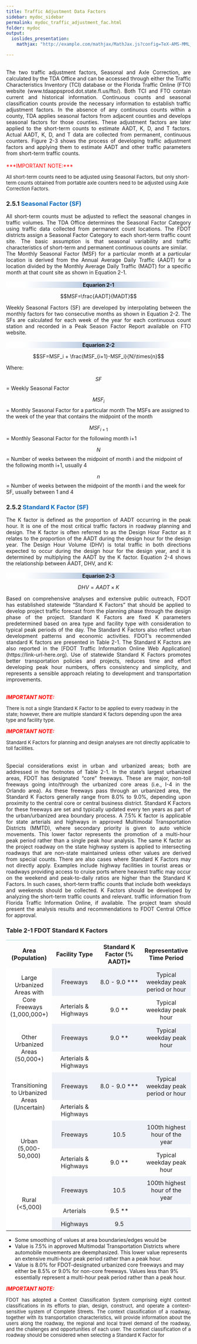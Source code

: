 ```yaml
---
title: Traffic Adjustment Data Factors
sidebar: mydoc_sidebar
permalink: mydoc_traffic_adjustment_fac.html
folder: mydoc
output: 
  ioslides_presentation:
    mathjax: "http://example.com/mathjax/MathJax.js?config=TeX-AMS-MML_HTMLorMML"

---
```

<br>
<div style="text-align: justify"> The two traffic adjustment factors, Seasonal and Axle Correction, are calculated by
the TDA Office and can be accessed through either the Traffic Characteristics
Inventory (TCI) database or the Florida Traffic Online (FTO) website
(www.tdaappsprod.dot.state.fl.us/fto/). Both TCI and FTO contain current and
historical information. Continuous counts and seasonal classification counts provide
the necessary information to establish traffic adjustment factors. In the absence of
any continuous counts within a county, TDA applies seasonal factors from adjacent
counties and develops seasonal factors for those counties. These adjustment factors
are later applied to the short-term counts to estimate AADT, K, D, and T factors.
Actual AADT, K, D, and T data are collected from permanent, continuous counters.
Figure 2-3 shows the process of developing traffic adjustment factors and applying
them to estimate AADT and other traffic parameters from short-term traffic counts.</div>
<br>
<span style="color:red">***IMPORTANT NOTE:***</span>

<font size="2">All short-term counts need to be adjusted using Seasonal Factors, but only
short-term counts obtained from portable axle counters need to be adjusted
using Axle Correction Factors.</font>

### **2.5.1 <span style="color:#0a69bb">Seasonal Factor (SF)</span>**

<div style="text-align: justify"> All short-term counts must be adjusted to reflect the seasonal changes in traffic
volumes. The TDA Office determines the Seasonal Factor Category using traffic data
collected from permanent count locations. The FDOT districts assign a Seasonal
Factor Category to each short-term traffic count site. The basic assumption is that
seasonal variability and traffic characteristics of short-term and permanent
continuous counts are similar.</div>

<div style="text-align: justify"> The Monthly Seasonal Factor (MSF) for a particular month at a particular location is
derived from the Annual Average Daily Traffic (AADT) for a location divided by the
Monthly Average Daily Traffic (MADT) for a specific month at that count site as
shown in Equation 2-1.</div><br>



<div style="background:linear-gradient(to right, white 10%, #b0c4de 50%, white 90%)">
<center><b>Equarion 2-1</b></center>
</div>

$$MSF=\frac{AADT}{MADT}$$

<div style="text-align: justify"> Weekly Seasonal Factors (SF) are developed by interpolating
between the monthly factors for two consecutive months as
shown in Equation 2-2. The SFs are calculated for each week of
the year for each continuous count station and recorded in a
Peak Season Factor Report available on FTO website.</div><br>

<div style="background:linear-gradient(to right, white 10%, #b0c4de 50%, white 90%)">
<center><b>Equarion 2-2</b></center>
</div>

$$SF=MSF_i + \frac{MSF_{i+1}-MSF_i}{N}\times{n}$$

Where:
 
$$SF$$ =  Weekly Seasonal Factor

$$MSF_i$$  =  Monthly Seasonal Factor for a particular month The MSFs are assigned to the week of the year that contains the midpoint of the month

$$MSF_{i+1}$$  =  Monthly Seasonal Factor for the following month i+1

$$N$$  =  Number of weeks between the midpoint of month i and the midpoint of the following month i+1, usually 4

$$n$$  =  Number of weeks between the midpoint of the month i and the week for SF, usually between 1 and 4

### **2.5.2 <span style="color:#0a69bb">Standard K Factor (SF)</span>**

<div style="text-align: justify"> The K factor is defined as the proportion of AADT occurring in the peak hour. It is one
of the most critical traffic factors in roadway planning and design. The K factor is
often referred to as the Design Hour Factor as it relates to the proportion of the
AADT during the design hour for the design year. The Design Hour Volume (DHV) is
total traffic in both directions expected to occur during the design hour for the
design year, and it is determined by multiplying the AADT by the K factor. Equation
2-4 shows the relationship between AADT, DHV, and K:</div><br>


<div style="background:linear-gradient(to right, white 10%, #b0c4de 50%, white 90%)">
<center><b>Equarion 2-3</b></center>
</div>

$$DHV = AADT\times{K}$$

<div style="text-align: justify"> Based on comprehensive analyses and extensive public outreach, FDOT has
established statewide “Standard K Factors” that should be applied to develop project
traffic forecast from the planning phase through the design phase of the project.
Standard K Factors are fixed K parameters predetermined based on area type and
facility type with consideration to typical peak periods of the day. The Standard K
Factors also reflect urban development patterns and economic activities. FDOT’s
recommended standard K factors are presented in Table 2-1. The Standard K Factors
are also reported in the [FDOT Traffic Information Online Web Application](https://link-url-here.org). Use of statewide Standard K Factors promotes better transportation policies and projects,
reduces time and effort developing peak hour numbers, offers consistency and
simplicity, and represents a sensible approach relating to development and
transportation improvements.</div><br>

<span style="color:red">***IMPORTANT NOTE:***</span>

<font size="2">There is not a single Standard K Factor to be applied to every roadway in
the state; however, there are multiple standard K factors depending
upon the area type and facility type.</font>

<span style="color:red">***IMPORTANT NOTE:***</span>

<font size="2">Standard K Factors for planning and design analyses are not directly applicable to toll facilities.</font>

<br>
<div style="text-align: justify"> Special considerations exist in urban and urbanized areas; both are addressed in the
footnotes of Table 2-1. In the state’s largest urbanized areas, FDOT has designated
“core” freeways. These are major, non-toll freeways going into/through the urbanized
core areas (i.e., I-4 in the Orlando area). As these freeways pass through an urbanized
area, the Standard K Factors generally range from 8.0% to 9.0%, depending upon
proximity to the central core or central business district. Standard K Factors for these
freeways are set and typically updated every ten years as part of the
urban/urbanized area boundary process. A 7.5% K factor is applicable for state
arterials and highways in approved Multimodal Transportation Districts (MMTD),
where secondary priority is given to auto vehicle movements. This lower factor
represents the promotion of a multi-hour peak period rather than a single peak hour
analysis. The same K factor as the project roadway on the state highway system is
applied to intersecting roadways that are non-state maintained unless other values
are derived from special counts.
There are also cases where Standard K Factors may not directly apply. Examples
include highway facilities in tourist areas or roadways providing access to cruise
ports where heaviest traffic may occur on the weekend and peak-to-daily ratios are
higher than the Standard K Factors. In such cases, short-term traffic counts that
include both weekdays and weekends should be collected. K Factors should be
developed by analyzing the short-term traffic counts and relevant.
traffic information from Florida Traffic Information Online, if available. The project
team should present the analysis results and recommendations to FDOT Central
Office for approval.</div>

### **Table 2-1 FDOT Standard K Factors**


<style>
table {
  border-collapse: collapse;
  width: 100%;
  /* display: table-cell; */
}

th, td {
  text-align: center;
  vertical-align: middle;
  border-color: #96D4D4;
  padding: 8px;
  width: 25%; 

}

tr:nth-child(even) {
  background-color:  #EEF2F8;
}
</style>

<table>
  <tr>
  <th>Area
(Population)</th>
  <th>Facility Type</th>
  <th>Standard K Factor (% AADT)*</th>
  <th>Representative Time Period</th>
  </tr>
  <tr>
  <td rowspan=2 bgcolor=white>Large Urbanized Areas with Core Freeways (1,000,000+)</td>
  <td>Freeways</td>
  <td>8.0 - 9.0 ***</td>
  <td>Typical weekday peak period or hour</td>
  </tr>
  <tr>
  
  <td>Arterials &amp; Highways</td>
  <td>9.0 **</td>
  <td>Typical weekday peak hour</td>
  </tr>
  <tr>
  <td rowspan=2 bgcolor=white>Other Urbanized Areas (50,000+)</td>
  <td>Freeways</td>
  <td>9.0 **</td>
  <td>Typical weekday
peak hour</td>
  </tr>
  <tr>

  <td>Arterials &amp;
Highways</td>
  <td> </td>
  <td> </td>
  </tr>

  <tr>
  <td rowspan=2 bgcolor=white>Transitioning to Urbanized Areas (Uncertain)</td>
  <td>Freeways</td>
  <td>8.0 - 9.0 ***</td>
  <td>Typical weekday
peak period or
hour</td>
  </tr>

  <tr>
  
  <td>Arterials &amp; Highways</td>
  <td> </td>
  <td> </td>
  </tr>

  <tr>
  <td rowspan=2 bgcolor=white>Urban (5,000-50,000)</td>
  <td>Freeways</td>
  <td>10.5</td>
  <td>100th highest hour of the year</td>
  </tr>
  <tr>
  
  <td>Arterials &amp; Highways</td>
  <td>9.0 **</td>
  <td>Typical weekday peak hour</td>
  </tr>

  <tr>
  <td rowspan=3 bgcolor=white>Rural (&lt;5,000)</td>
  <td>Freeways</td>
  <td>10.5</td>
  <td>100th highest hour of the year</td>
  </tr>
  <tr>
  
  <td>Arterials</td>
  <td>9.5 **</td>
  <td> </td>
  </tr>

  <tr>
  
  <td>Highways</td>
  <td>9.5</td>
  <td> </td>
  </tr>
</table>

* Some smoothing of values at area boundaries/edges would be
* Value is 7.5% in approved Multimodal Transportation Districts where
automobile movements are deemphasized. This lower value represents an
extensive multi-hour peak period rather than a peak hour.
* Value is 8.0% for FDOT-designated urbanized core freeways and may
either be 8.5% or 9.0% for non-core freeways. Values less than 9% essentially
represent a multi-hour peak period rather than a peak hour.

<span style="color:red">***IMPORTANT NOTE:***</span>

<div style="text-align: justify"> <font size="2">FDOT has adopted a Context Classification System comprising eight
context classifications in its efforts to plan, design, construct, and
operate a context-sensitive system of Complete Streets. The context
classification of a roadway, together with its transportation
characteristics, will provide information about the users along the
roadway, the regional and local travel demand of the roadway, and the
challenges and opportunities of each user. The context classification of a
roadway should be considered when selecting a Standard K Factor for</font></div>
